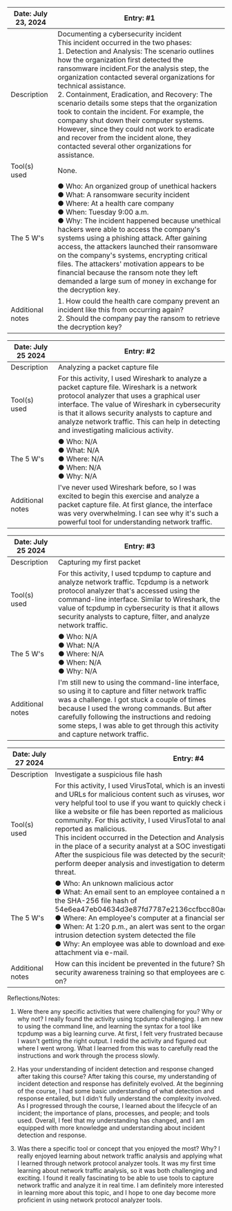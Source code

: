 | Date: July 23, 2024 | Entry: #1 |
| ---------------------- | --------- | 
| Description  | Documenting a cybersecurity incident </br>  This incident occurred in the two phases:</br> 1.	Detection and Analysis: The scenario outlines how the organization first detected the ransomware incident.For the analysis step, the organization contacted several organizations for technical assistance.</br> 2.	Containment, Eradication, and Recovery: The scenario details some steps that the organization took to contain the incident. For example, the company shut down their computer systems. However, since they could not work to eradicate and recover from the incident alone, they contacted several other organizations for assistance.| 
| Tool(s) used | None. |
| The 5 W's  | ●	Who: An organized group of unethical hackers </br> ●	What: A ransomware security incident </br>  ●	Where: At a health care company </br> ●	When: Tuesday 9:00 a.m. </br> ●	Why: The incident happened because unethical hackers were able to access the company's systems using a phishing attack. After gaining access, the attackers launched their ransomware on the company's systems, encrypting critical files. The attackers' motivation appears to be financial because the ransom note they left demanded a large sum of money in exchange for the decryption key. |
| Additional notes | 1.	How could the health care company prevent an incident like this from occurring again? </br>2.	Should the company pay the ransom to retrieve the decryption key?|




| Date: July 25 2024 | Entry: #2 |
| ------------------- | --------- | 
| Description  | Analyzing a packet capture file | 
| Tool(s) used | For this activity, I used Wireshark to analyze a packet capture file. Wireshark is a network protocol analyzer that uses a graphical user interface. The value of Wireshark in cybersecurity is that it allows security analysts to capture and analyze network traffic. This can help in detecting and investigating malicious activity. |
| The 5 W's  | ●	Who: N/A </br> ●	What: N/A </br> ●	Where: N/A </br> ●	When: N/A </br> ●	Why: N/A </br> |
| Additional notes | I've never used Wireshark before, so I was excited to begin this exercise and analyze a packet capture file. At first glance, the interface was very overwhelming. I can see why it's such a powerful tool for understanding network traffic.|



| Date: July 25 2024 | Entry: #3|
| ------------------- | --------- | 
| Description  | Capturing my first packet | 
| Tool(s) used | For this activity, I used tcpdump to capture and analyze network traffic. Tcpdump is a network protocol analyzer that's accessed using the command-line interface. Similar to Wireshark, the value of tcpdump in cybersecurity is that it allows security analysts to capture, filter, and analyze network traffic.|
| The 5 W's  | ●	Who: N/A </br> ●	What: N/A </br> ●	Where: N/A </br> ● When: N/A</br>  ●	Why: N/A </br> |
| Additional notes | I'm still new to using the command-line interface, so using it to capture and filter network traffic was a challenge. I got stuck a couple of times because I used the wrong commands. But after carefully following the instructions and redoing some steps, I was able to get through this activity and capture network traffic.|


| Date: July 27 2024 | Entry: #4|
| ------------------- | --------- | 
| Description  | Investigate a suspicious file hash | 
| Tool(s) used | For this activity, I used VirusTotal, which is an investigative tool that analyzes files and URLs for malicious content such as viruses, worms, trojans, and more.  It's a very helpful tool to use if you want to quickly check if an indicator of compromise like a website or file has been reported as malicious by others in the cybersecurity community. For this activity, I used VirusTotal to analyze a file hash, which was reported as malicious.</br> This incident occurred in the Detection and Analysis phase. The scenario put me in the place of a security analyst at a SOC investigating a suspicious file hash. After the suspicious file was detected by the security systems in place, I had to perform deeper analysis and investigation to determine if the alert signified a real threat. |
| The 5 W's  | ●	Who: An unknown malicious actor </br> ●	What: An email sent to an employee contained a malicious file attachment with the SHA-256 file hash of 54e6ea47eb04634d3e87fd7787e2136ccfbcc80ade34f246a12cf93bab527f6b </br> ●	Where: An employee's computer at a financial services company </br> ●	When: At 1:20 p.m., an alert was sent to the organization's SOC after the intrusion detection system detected the file </br> ●	Why: An employee was able to download and execute a malicious file attachment via e-mail.|
| Additional notes | How can this incident be prevented in the future? Should we consider improving security awareness training so that employees are careful with what they click on? |



Reflections/Notes:

1.	Were there any specific activities that were challenging for you? Why or why not?
I really found the activity using tcpdump challenging. I am new to using the command line, and learning the syntax for a tool like tcpdump was a big learning curve. At first, I felt very frustrated because I wasn't getting the right output. I redid the activity and figured out where I went wrong. What I learned from this was to carefully read the instructions and work through the process slowly.

2.	Has your understanding of incident detection and response changed after taking this course?
After taking this course, my understanding of incident detection and response has definitely evolved. At the beginning of the course, I had some basic understanding of what detection and response entailed, but I didn't fully understand the complexity involved. As I progressed through the course, I learned about the lifecycle of an incident; the importance of plans, processes, and people; and tools used. Overall, I feel that my understanding has changed, and I am equipped with more knowledge and understanding about incident detection and response.

3.	Was there a specific tool or concept that you enjoyed the most? Why?
I really enjoyed learning about network traffic analysis and applying what I learned through network protocol analyzer tools. It was my first time learning about network traffic analysis, so it was both challenging and exciting. I found it really fascinating to be able to use tools to capture network traffic and analyze it in real time. I am definitely more interested in learning more about this topic, and I hope to one day become more proficient in using network protocol analyzer tools. 


